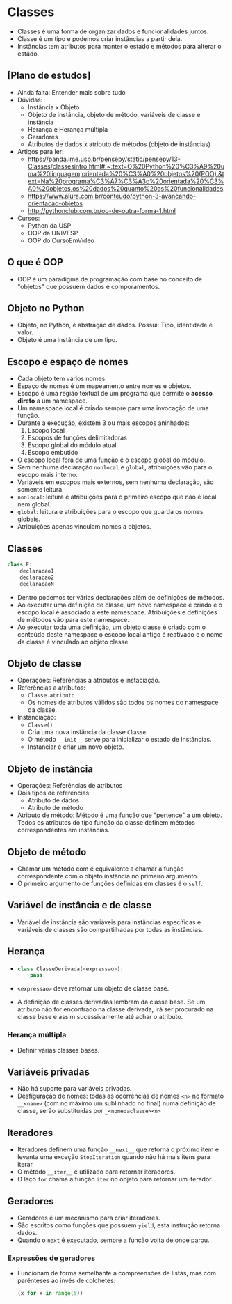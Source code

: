 # Classes

- Classes é uma forma de organizar dados e funcionalidades juntos.
- Classe é um tipo e podemos criar instâncias a partir dela.
- Instâncias tem atributos para manter o estado e métodos para alterar o estado.

## [Plano de estudos]

- Ainda falta: Entender mais sobre tudo
- Dúvidas:
  - Instância x Objeto
  - Objeto de instância, objeto de método, variáveis de classe e instância
  - Herança e Herança múltipla
  - Geradores
  - Atributos de dados x atributo de métodos (objeto de instâncias)
- Artigos para ler:
  - https://panda.ime.usp.br/pensepy/static/pensepy/13-Classes/classesintro.html#:~:text=O%20Python%20%C3%A9%20uma%20linguagem,orientada%20%C3%A0%20objetos%20(POO).&text=Na%20programa%C3%A7%C3%A3o%20orientada%20%C3%A0%20objetos,os%20dados%20quanto%20as%20funcionalidades.
  - https://www.alura.com.br/conteudo/python-3-avancando-orientacao-objetos
  - http://pythonclub.com.br/oo-de-outra-forma-1.html
- Cursos:
  - Python da USP
  - OOP da UNIVESP
  - OOP do CursoEmVídeo

## O que é OOP

- OOP é um paradigma de programação com base no conceito de "objetos" que possuem dados e comporamentos.

## Objeto no Python

- Objeto, no Python, é abstração de dados. Possui: Tipo, identidade e valor.
- Objeto é uma instância de um tipo.

## Escopo e espaço de nomes

- Cada objeto tem vários nomes.
- Espaço de nomes é um mapeamento entre nomes e objetos.
- Escopo é uma região textual de um programa que permite o **acesso direto** a um namespace.
- Um namespace local é criado sempre para uma invocação de uma função.
- Durante a execução, existem 3 ou mais escopos aninhados:
  1. Escopo local
  2. Escopos de funções delimitadoras
  3. Escopo global do módulo atual
  4. Escopo embutido
- O escopo local fora de uma função é o escopo global do módulo.
- Sem nenhuma declaração `nonlocal` e `global`, atribuições vão para o escopo mais interno.
- Variáveis em escopos mais externos, sem nenhuma declaração, são somente leitura.
- `nonlocal`: leitura e atribuições para o primeiro escopo que não é local nem global.
- `global`: leitura e atribuições para o escopo que guarda os nomes globais.
- Atribuições apenas vinculam nomes a objetos.

## Classes

```python
class F:
    declaracao1
    declaracao2
    declaracaoN
```

- Dentro podemos ter várias declarações além de definições de métodos.
- Ao executar uma definição de classe, um novo namespace é criado e o escopo local é associado a este namespace. Atribuições e definições de métodos vão para este namespace.
- Ao executar toda uma definição, um objeto classe é criado com o conteúdo deste namespace o escopo local antigo é reativado e o nome da classe é vinculado ao objeto classe.

## Objeto de classe

- Operações: Referências a atributos e instaciação.
- Referências a atributos:
  - `Classe.atributo`
  - Os nomes de atributos válidos são todos os nomes do namespace da classe.
- Instanciação:
  - `Classe()`
  - Cria uma nova instância da classe `Classe`.
  - O método `__init__` serve para inicializar o estado de instâncias.
  - Instanciar é criar um novo objeto.

## Objeto de instância

- Operações: Referências de atributos
- Dois tipos de referências:
  - Atributo de dados
  - Atributo de método
- Atributo de método: Método é uma função que "pertence" a um objeto. Todos os atributos do tipo função da classe definem métodos correspondentes em instâncias.

## Objeto de método

- Chamar um método com é equivalente a chamar a função correspondente com o objeto instância no primeiro argumento.
- O primeiro argumento de funções definidas em classes é o `self`.

## Variável de instância e de classe

- Variável de instância são variáveis para instâncias específicas e variáveis de classes são compartilhadas por todas as instâncias.

## Herança

- ```python
  class ClasseDerivada(<expressao>):
      pass
  ```

- `<expressao>` deve retornar um objeto de classe base.

- A definição de classes derivadas lembram da classe base. Se um atributo não for encontrado na classe derivada, irá ser procurado na classe base e assim sucessivamente até achar o atributo.

### Herança múltipla

- Definir várias classes bases.

## Variáveis privadas

- Não há suporte para variáveis privadas.
- Desfiguração de nomes: todas as ocorrências de nomes `<n>` no formato `__<name>` (com no máximo um sublinhado no final) numa definição de classe, serão substituídas por `_<nomedaclasse><n>`

## Iteradores

- Iteradores definem uma função `__next__` que retorna o próximo item e levanta uma exceção `StopIteration` quando não há mais itens para iterar.
- O método `__iter__` é utilizado para retornar iteradores.
- O laço `for` chama a função `iter` no objeto para retornar um iterador.

## Geradores

- Geradores é um mecanismo para criar iteradores.
- São escritos como funções que possuem `yield`, esta instrução retorna dados.
- Quando o `next` é executado, sempre a função volta de onde parou.

### Expressões de geradores

- Funcionam de forma semelhante a compreensões de listas, mas com parênteses ao invés de colchetes:

  ```python
  (x for x in range(5))
  ```

  